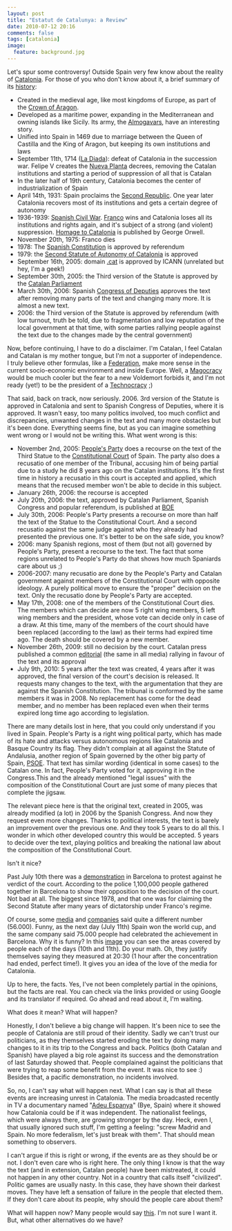 ```yaml
---
layout: post
title: "Estatut de Catalunya: a Review"
date: 2010-07-12 20:16
comments: false
tags: [catalonia]
image:
  feature: background.jpg
---
```

Let's spur some controversy! Outside Spain very few know about the reality of [Catalonia](http://en.wikipedia.org/wiki/Catalonia). For those of you who don't know about it, a brief summary of its [history](http://en.wikipedia.org/wiki/History_of_Catalonia):<!-- more -->

+ Created in the medieval age, like most kingdoms of Europe, as part of the [Crown of Aragon](http://en.wikipedia.org/wiki/Crown_of_Aragon).
+ Developed as a maritime power, expanding in the Mediterranean and owning islands like Sicily. Its army, the [Almogavars][2], have an interesting story.
+ Unified into Spain in 1469 due to marriage between the Queen of Castilla and the King of Aragon, but keeping its own institutions and laws
+ September 11th, 1714 ([La Diada][3]): defeat of Catalonia in the succession war. Felipe V creates the [Nueva Planta][4] decrees, removing the Catalan institutions and starting a period of suppression of all that is Catalan
+ In the later half of 19th century, Catalonia becomes the center of industrialization of Spain
+ April 14th, 1931: Spain proclaims the [Second Republic][5]. One year later Catalonia recovers most of its institutions and gets a certain degree of autonomy
+ 1936-1939: [Spanish Civil War][6]. [Franco][7] wins and Catalonia loses all its institutions and rights again, and it's subject of a strong (and violent) suppression. [Homage to Catalonia][8] is published by George Orwell.
+ November 20th, 1975: Franco dies
+ 1978: The [Spanish Constitution][9] is approved by referendum
+ 1979: the [Second Statute of Autonomy of Catalonia][10] is approved
+ September 16th, 2005: domain [.cat][11] is approved by ICANN (unrelated but hey, I'm a geek!)
+ September 30th, 2005: the Third version of the Statute is approved by the [Catalan Parliament][12]
+ March 30th, 2006: Spanish [Congress of Deputies][13] approves the text after removing many parts of the text and changing many more. It is almost a new text.
+ 2006: the Third version of the Statute is approved by referendum (with low turnout, truth be told, due to fragmentation and low reputation of the local government at that time, with some parties rallying people against the text due to the changes made by the central government)

Now, before continuing, I have to do a disclaimer. I'm Catalan, I feel Catalan and Catalan is my mother tongue, but I'm not a supporter of independence. I truly believe other formulas, like a [Federation][14], make more sense in the current socio-economic environment and inside Europe. Well, a [Magocracy][15] would be much cooler but the fear to a new Voldemort forbids it, and I'm not ready (yet!) to be the president of a [Technocracy][16]  ;)

That said, back on track, now seriously. 2006. 3rd version of the Statute is approved in Catalonia and sent to Spanish Congress of Deputies, where it is approved. It wasn't easy, too many politics involved, too much conflict and discrepancies, unwanted changes in the text and many more obstacles but it's been done. Everything seems fine, but as you can imagine something went wrong or I would not be writing this. What went wrong is this:

+ November 2nd, 2005: [People's Party][17] does a recourse on the text of the Third Statue to the [Constitutional Court][18] of Spain. The party also does a recusatio of one member of the Tribunal, accusing him of being partial due to a study he did 8 years ago on the Catalan institutions. It's the first time in history a recusatio in this court is accepted and applied, which means that the recused member won't be able to decide in this subject.
+ January 26th, 2006: the recourse is accepted
+ July 20th, 2006: the text, approved by Catalan Parliament, Spanish Congress and popular referendum, is published at [BOE][19]
+ July 30th, 2006: People's Party presents a recourse on more than half the text of the Statue to the Constitutional Court. And a second recusatio against the same judge against who they already had presented the previous one. It's better to be on the safe side, you know?
+ 2006: many Spanish regions, most of them (but not all) governed by People's Party, present a recourse to the text. The fact that some regions unrelated to People's Party do that shows how much Spaniards care about us ;)
+ 2006-2007: many recusatio are done by the People's Party and Catalan government against members of the Constitutional Court with opposite ideology. A purely political move to ensure the "proper" decision on the text. Only the recusatio done by People's Party are accepted.
+ May 17th, 2008: one of the members of the Constitutional Court dies. The members which can decide are now 5 right wing members, 5 left wing members and the president, whose vote can decide only in case of a draw. At this time, many of the members of the court should have been replaced (according to the law) as their terms had expired time ago. The death should be covered by a new member.
+ November 26th, 2009: still no decision by the court. Catalan press published a common [editorial][20] (the same in all media) rallying in favour of the text and its approval
+ July 9th, 2010: 5 years after the text was created, 4 years after it was approved, the final version of the court's decision is released. It requests many changes to the text, with the argumentation that they are against the Spanish Constitution. The tribunal is conformed by the same members it was in 2008. No replacement has come for the dead member, and no member has been replaced even when their terms expired long time ago according to legislation.

There are many details lost in here, that you could only understand if you lived in Spain. People's Party is a right wing political party, which has made of its hate and attacks versus autonomous regions like Catalonia and Basque Country its flag. They didn't complain at all against the Statute of Andalusia, another region of Spain governed by the other big party of Spain, [PSOE][21]. That text has similar wording (identical in some cases) to the Catalan one. In fact, People's Party voted for it, approving it in the Congress.This and the already mentioned "legal issues" with the composition of the Constitutional Court are just some of many pieces that complete the jigsaw.

The relevant piece here is that the original text, created in 2005, was already modified (a lot) in 2006 by the Spanish Congress. And now they request even more changes. Thanks to political interests, the text is barely an improvement over the previous one. And they took 5 years to do all this. I wonder in which other developed country this would be accepted. 5 years to decide over the text, playing politics and breaking the national law about the composition of the Constitutional Court.

Isn't it nice?

Past July 10th there was a [demonstration][22] in Barcelona to protest against he verdict of the court. According to the police 1,100,000 people gathered together in Barcelona to show their opposition to the decision of the court. Not bad at all. The biggest since 1978, and that one was for claiming the Second Statute after many years of dictatorship under Franco's regime.

Of course, some [media][23] and [companies][24] said quite a different number (56.000). Funny, as the next day (July 11th) Spain won the world cup, and the same company said 75.000 people had celebrated the achievement in Barcelona. Why it is funny? In this [image][25] you can see the areas covered by people each of the days (10th and 11th). Do your math. Oh, they justify themselves saying they measured at 20:30 (1 hour after the concentration had ended, perfect time!). It gives you an idea of the love of the media for Catalonia.

Up to here, the facts. Yes, I've not been completely partial in the opinions, but the facts are real. You can check via the links provided or using Google and its translator if required. Go ahead and read about it, I'm waiting.

What does it mean? What will happen?

Honestly, I don't believe a big change will happen. It's been nice to see the people of Catalonia are still proud of their identity. Sadly we can't trust our politicians, as they themselves started eroding the text by doing many changes to it in its trip to the Congress and back. Politics (both Catalan and Spanish) have played a big role against its success and the demonstration of last Saturday showed that. People complained against the politicians that were trying to reap some benefit from the event. It was nice to see :) Besides that, a pacific demonstration, no incidents involved.

So, no, I can't say what will happen next. What I can say is that all these events are increasing unrest in Catalonia. The media broadcasted recently in TV a documentary named "[Adeu Espanya][26]" (Bye, Spain) where it showed how Catalonia could be if it was independent. The nationalist feelings, which were always there, are growing stronger by the day. Heck, even I, that usually ignored such stuff, I'm getting a feeling: "screw Madrid and Spain. No more federalism, let's just break with them". That should mean something to observers.

I can't argue if this is right or wrong, if the events are as they should be or not. I don't even care who is right here. The only thing I know is that the way the text (and in extension, Catalan people) have been mistreated, it could not happen in any other country. Not in a country that calls itself "civilized". Politic games are usually nasty. In this case, they have shown their darkest moves. They have left a sensation of failure in the people that elected them. If they don't care about its people, why should the people care about them?

What will happen now? Many people would say [this][27]. I'm not sure I want it. But, what other alternatives do we have?


  [2]: http://en.wikipedia.org/wiki/Almogavars
  [3]: http://en.wikipedia.org/wiki/National_Day_of_Catalonia
  [4]: http://en.wikipedia.org/wiki/Nueva_Planta_decrees
  [5]: http://en.wikipedia.org/wiki/Second_Spanish_Republic
  [6]: http://en.wikipedia.org/wiki/Spanish_Civil_War
  [7]: http://en.wikipedia.org/wiki/Francisco_Franco
  [8]: http://en.wikipedia.org/wiki/Homage_to_Catalonia
  [9]: http://en.wikipedia.org/wiki/Spanish_Constitution_of_1978
  [10]: http://en.wikipedia.org/wiki/Statute_of_Autonomy_of_Catalonia
  [11]: http://en.wikipedia.org/wiki/.cat
  [12]: http://en.wikipedia.org/wiki/Catalan_Parliament
  [13]: http://en.wikipedia.org/wiki/Congreso_de_los_Diputados
  [14]: http://en.wikipedia.org/wiki/Federation
  [15]: http://en.wikipedia.org/wiki/Magocracy
  [16]: http://en.wikipedia.org/wiki/Technocracy
  [17]: http://en.wikipedia.org/wiki/People%27s_Party_%28Spain%29
  [18]: http://en.wikipedia.org/wiki/Judiciary_of_Spain#The_Constitutional_Court
  [19]: http://en.wikipedia.org/wiki/Bolet%C3%ADn_Oficial_del_Estado
  [20]: http://www.324.cat/noticia/422426/altres/La-premsa-catalana-publica-un-editorial-conjunt-a-favor-de-lEstatut
  [21]: http://en.wikipedia.org/wiki/PSOE
  [22]: http://www.flickr.com/photos/beceene/sets/72157624344519977/
  [23]: http://elpais.com/elpais/2010/07/12/actualidad/1278922619_850215.html
  [24]: http://www.lynce.es/es/manifadetalle.php?cod=44
  [25]: http://twitpic.com/24oj7b
  [26]: http://www.tv3.cat/adeuespanya
  [27]: http://www.youtube.com/watch?v=enbcjB3aHkE

